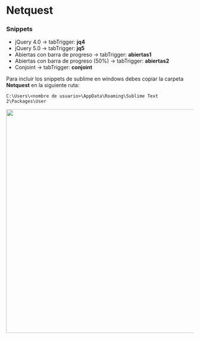 # Netquest

<h3>Snippets</h3>

* jQuery 4.0 -> tabTrigger: <strong>jq4</strong>
* jQuery 5.0 -> tabTrigger: <strong>jq5</strong>
* Abiertas con barra de progreso -> tabTrigger: <strong>abiertas1</strong>
* Abiertas con barra de progreso (50%) -> tabTrigger: <strong>abiertas2</strong>
* Conjoint -> tabTrigger: <strong>conjoint</strong>

<p>Para incluir los snippets de sublime en windows debes copiar la carpeta <strong>Netquest</strong> en la siguiente ruta:</p>

```C:\Users\<nombre de usuario>\AppData\Roaming\Sublime Text 2\Packages\User```

<img src='http://i.imgur.com/OZxqTlP.png' width='600'>

